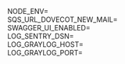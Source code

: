 NODE_ENV=  
SQS_URL_DOVECOT_NEW_MAIL=  
SWAGGER_UI_ENABLED=  
LOG_SENTRY_DSN=  
LOG_GRAYLOG_HOST=   
LOG_GRAYLOG_PORT=  